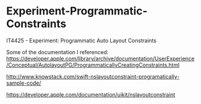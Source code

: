 # Experiment-Programmatic-Constraints
IT4425 - Experiment: Programmatic Auto Layout Constraints

Some of the documentation I referenced:
https://developer.apple.com/library/archive/documentation/UserExperience/Conceptual/AutolayoutPG/ProgrammaticallyCreatingConstraints.html

http://www.knowstack.com/swift-nslayoutconstraint-programatically-sample-code/

https://developer.apple.com/documentation/uikit/nslayoutconstraint
